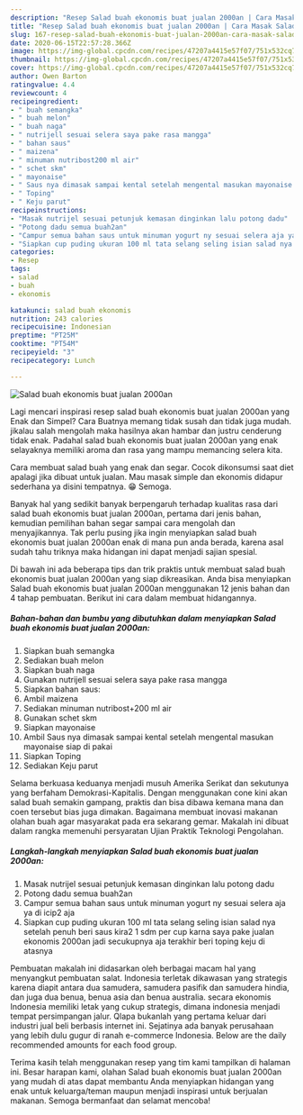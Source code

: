```yaml
---
description: "Resep Salad buah ekonomis buat jualan 2000an | Cara Masak Salad buah ekonomis buat jualan 2000an Yang Enak Dan Lezat"
title: "Resep Salad buah ekonomis buat jualan 2000an | Cara Masak Salad buah ekonomis buat jualan 2000an Yang Enak Dan Lezat"
slug: 167-resep-salad-buah-ekonomis-buat-jualan-2000an-cara-masak-salad-buah-ekonomis-buat-jualan-2000an-yang-enak-dan-lezat
date: 2020-06-15T22:57:28.366Z
image: https://img-global.cpcdn.com/recipes/47207a4415e57f07/751x532cq70/salad-buah-ekonomis-buat-jualan-2000an-foto-resep-utama.jpg
thumbnail: https://img-global.cpcdn.com/recipes/47207a4415e57f07/751x532cq70/salad-buah-ekonomis-buat-jualan-2000an-foto-resep-utama.jpg
cover: https://img-global.cpcdn.com/recipes/47207a4415e57f07/751x532cq70/salad-buah-ekonomis-buat-jualan-2000an-foto-resep-utama.jpg
author: Owen Barton
ratingvalue: 4.4
reviewcount: 4
recipeingredient:
- " buah semangka"
- " buah melon"
- " buah naga"
- " nutrijell sesuai selera saya pake rasa mangga"
- " bahan saus"
- " maizena"
- " minuman nutribost200 ml air"
- " schet skm"
- " mayonaise"
- " Saus nya dimasak sampai kental setelah mengental masukan mayonaise siap di pakai"
- " Toping"
- " Keju parut"
recipeinstructions:
- "Masak nutrijel sesuai petunjuk kemasan dinginkan lalu potong dadu"
- "Potong dadu semua buah2an"
- "Campur semua bahan saus untuk minuman yogurt ny sesuai selera aja ya di icip2 aja"
- "Siapkan cup puding ukuran 100 ml tata selang seling isian salad nya setelah penuh beri saus kira2 1 sdm per cup karna saya pake jualan ekonomis 2000an jadi secukupnya aja terakhir beri toping keju di atasnya"
categories:
- Resep
tags:
- salad
- buah
- ekonomis

katakunci: salad buah ekonomis 
nutrition: 243 calories
recipecuisine: Indonesian
preptime: "PT25M"
cooktime: "PT54M"
recipeyield: "3"
recipecategory: Lunch

---
```



![Salad buah ekonomis buat jualan 2000an](https://img-global.cpcdn.com/recipes/47207a4415e57f07/751x532cq70/salad-buah-ekonomis-buat-jualan-2000an-foto-resep-utama.jpg)

Lagi mencari inspirasi resep salad buah ekonomis buat jualan 2000an yang Enak dan Simpel? Cara Buatnya memang tidak susah dan tidak juga mudah. jikalau salah mengolah maka hasilnya akan hambar dan justru cenderung tidak enak. Padahal salad buah ekonomis buat jualan 2000an yang enak selayaknya memiliki aroma dan rasa yang mampu memancing selera kita.

Cara membuat salad buah yang enak dan segar. Cocok dikonsumsi saat diet apalagi jika dibuat untuk jualan. Mau masak simple dan ekonomis didapur sederhana ya disini tempatnya. 😁 Semoga.

Banyak hal yang sedikit banyak berpengaruh terhadap kualitas rasa dari salad buah ekonomis buat jualan 2000an, pertama dari jenis bahan, kemudian pemilihan bahan segar sampai cara mengolah dan menyajikannya. Tak perlu pusing jika ingin menyiapkan salad buah ekonomis buat jualan 2000an enak di mana pun anda berada, karena asal sudah tahu triknya maka hidangan ini dapat menjadi sajian spesial.


Di bawah ini ada beberapa tips dan trik praktis untuk membuat salad buah ekonomis buat jualan 2000an yang siap dikreasikan. Anda bisa menyiapkan Salad buah ekonomis buat jualan 2000an menggunakan 12 jenis bahan dan 4 tahap pembuatan. Berikut ini cara dalam membuat hidangannya.

<!--inarticleads1-->

##### Bahan-bahan dan bumbu yang dibutuhkan dalam menyiapkan Salad buah ekonomis buat jualan 2000an:

1. Siapkan  buah semangka
1. Sediakan  buah melon
1. Siapkan  buah naga
1. Gunakan  nutrijell sesuai selera saya pake rasa mangga
1. Siapkan  bahan saus:
1. Ambil  maizena
1. Sediakan  minuman nutribost+200 ml air
1. Gunakan  schet skm
1. Siapkan  mayonaise
1. Ambil  Saus nya dimasak sampai kental setelah mengental masukan mayonaise siap di pakai
1. Siapkan  Toping
1. Sediakan  Keju parut


Selama berkuasa keduanya menjadi musuh Amerika Serikat dan sekutunya yang berfaham Demokrasi-Kapitalis. Dengan menggunakan cone kini akan salad buah semakin gampang, praktis dan bisa dibawa kemana mana dan coen tersebut bias juga dimakan. Bagaimana membuat inovasi makanan olahan buah agar masyarakat pada era sekarang gemar. Makalah ini dibuat dalam rangka memenuhi persyaratan Ujian Praktik Teknologi Pengolahan. 

<!--inarticleads2-->

##### Langkah-langkah menyiapkan Salad buah ekonomis buat jualan 2000an:

1. Masak nutrijel sesuai petunjuk kemasan dinginkan lalu potong dadu
1. Potong dadu semua buah2an
1. Campur semua bahan saus untuk minuman yogurt ny sesuai selera aja ya di icip2 aja
1. Siapkan cup puding ukuran 100 ml tata selang seling isian salad nya setelah penuh beri saus kira2 1 sdm per cup karna saya pake jualan ekonomis 2000an jadi secukupnya aja terakhir beri toping keju di atasnya


Pembuatan makalah ini didasarkan oleh berbagai macam hal yang menyangkut pembuatan salat. Indonesia terletak dikawasan yang strategis karena diapit antara dua samudera, samudera pasifik dan samudera hindia, dan juga dua benua, benua asia dan benua australia. secara ekonomis Indonesia memiliki letak yang cukup strategis, dimana indonesia menjadi tempat persimpangan jalur. Qlapa bukanlah yang pertama keluar dari industri jual beli berbasis internet ini. Sejatinya ada banyak perusahaan yang lebih dulu gugur di ranah e-commerce Indonesia. Below are the daily recommended amounts for each food group. 

Terima kasih telah menggunakan resep yang tim kami tampilkan di halaman ini. Besar harapan kami, olahan Salad buah ekonomis buat jualan 2000an yang mudah di atas dapat membantu Anda menyiapkan hidangan yang enak untuk keluarga/teman maupun menjadi inspirasi untuk berjualan makanan. Semoga bermanfaat dan selamat mencoba!
